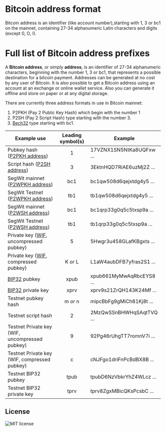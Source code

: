 # Bitcoin address format

Bitcoin address is an identifier (like account number),starting with 1, 3 or bc1 on the mainnet, containing 27-34 alphanumeric Latin characters and digits (except 0, O, I).

# Full list of Bitcoin address prefixes

A __Bitcoin address__, or simply __address__, is an identifier of 27-34 alphanumeric characters, beginning with the number 1, 3 or bc1, that represents a possible destination for a bitcoin payment. Addresses can be generated at no cost by any user of Bitcoin. It is also possible to get a Bitcoin address using an account at an exchange or online wallet service. Also you can generate it offline and store on paper or at any digital storage.

There are currently three address formats in use in Bitcoin mainnet:

1. P2PKH (Pay 2 Public Key Hash) which begin with the number 1
2. P2SH (Pay 2 Script Hash) type starting with the number 3.
3. [Bech32](https://en.bitcoin.it/wiki/Bech32) type starting with bc1.

Example use | Leading symbol(s) | Example
----------- | :---------------: | -------
Pubkey hash ([P2PKH address](https://en.bitcoin.it/wiki/Transaction#Pay-to-PubkeyHash)) | 1 | 17VZNX1SN5NtKa8UQFxw ...
Script hash ([P2SH address](https://en.bitcoin.it/wiki/Pay_to_script_hash)) | 3 | 3EktnHQD7RiAE6uzMj2Z ...
SegWit mainnet ([P2WPKH address](https://github.com/bitcoin/bips/blob/master/bip-0173.mediawiki)) | bc1 | bc1qw508d6qejxtdg4y5 ...
SegWit Testnet ([P2WPKH address](https://github.com/bitcoin/bips/blob/master/bip-0173.mediawiki)) | tb1 | tb1qw508d6qejxtdg4y5 ...
SegWit mainnet ([P2WSH address](https://github.com/bitcoin/bips/blob/master/bip-0173.mediawiki)) | bc1 | bc1qrp33g0q5c5txsp9a ...
SegWit Testnet ([P2WSH address](https://github.com/bitcoin/bips/blob/master/bip-0173.mediawiki)) | tb1 | tb1qrp33g0q5c5txsp9a ...
Private key ([WIF](https://en.bitcoin.it/wiki/Wallet_import_format), uncompressed pubkey) | 5 | 5Hwgr3u458GLafKBgxts ...
Private key ([WIF](https://en.bitcoin.it/wiki/Wallet_import_format), compressed pubkey) | K _or_ L | L1aW4aubDFB7yfras2S1 ...
[BIP32](https://en.bitcoin.it/wiki/BIP_0032) pubkey | xpub | xpub661MyMwAqRbcEYS8 ...
[BIP32](https://en.bitcoin.it/wiki/BIP_0032) private key | xprv | xprv9s21ZrQH143K24Mf ...
Testnet pubkey hash | m _or_ n | mipcBbFg9gMiCh81Kj8t ...
Testnet script hash | 2 | 2MzQwSSnBHWHqSAqtTVQ ...
Testnet Private key (WIF, uncompressed pubkey) | 9 | 92Pg46rUhgTT7romnV7i ...
Testnet Private key (WIF, compressed pubkey) | c | cNJFgo1driFnPcBdBX8B ...
Testnet BIP32 pubkey | tpub | tpubD6NzVbkrYhZ4WLcz ...
Testnet BIP32 private key | tprv | tprv8ZgxMBicQKsPcsbC ...

## License ##
![MIT license](https://img.shields.io/badge/license-MIT-blue)
